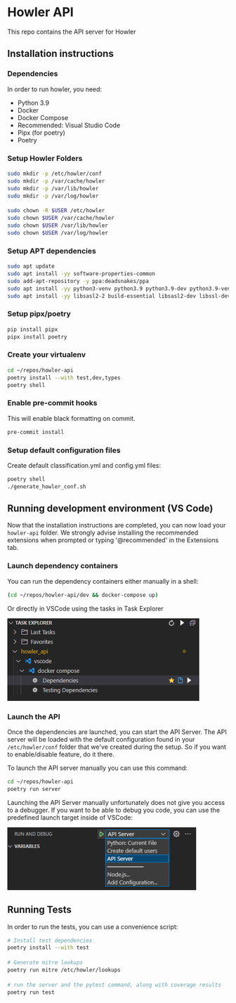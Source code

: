 # Howler API

This repo contains the API server for Howler

## Installation instructions

### Dependencies

In order to run howler, you need:

- Python 3.9
- Docker
- Docker Compose
- Recommended: Visual Studio Code
- Pipx (for poetry)
- Poetry

### Setup Howler Folders

```bash
sudo mkdir -p /etc/howler/conf
sudo mkdir -p /var/cache/howler
sudo mkdir -p /var/lib/howler
sudo mkdir -p /var/log/howler

sudo chown -R $USER /etc/howler
sudo chown $USER /var/cache/howler
sudo chown $USER /var/lib/howler
sudo chown $USER /var/log/howler
```

### Setup APT dependencies

```bash
sudo apt update
sudo apt install -yy software-properties-common
sudo add-apt-repository -y ppa:deadsnakes/ppa
sudo apt install -yy python3-venv python3.9 python3.9-dev python3.9-venv
sudo apt install -yy libsasl2-2 build-essential libsasl2-dev libssl-dev zip
```

### Setup pipx/poetry

```bash
pip install pipx
pipx install poetry
```

### Create your virtualenv

```bash
cd ~/repos/howler-api
poetry install --with test,dev,types
poetry shell
```

### Enable pre-commit hooks

This will enable black formatting on commit.

```bash
pre-commit install
```

### Setup default configuration files

Create default classification.yml and config.yml files:

```bash
poetry shell
./generate_howler_conf.sh
```

## Running development environment (VS Code)

Now that the installation instructions are completed, you can now load your `howler-api` folder. We strongly advise installing the recommended extensions when prompted or typing '@recommended' in the Extensions tab.

### Launch dependency containers

You can run the dependency containers either manually in a shell:

```bash
(cd ~/repos/howler-api/dev && docker-compose up)
```

Or directly in VSCode using the tasks in Task Explorer

![Task explorer](tasks.png)

### Launch the API

Once the dependencies are launched, you can start the API Server. The API server will be loaded with the default configuration found in your `/etc/howler/conf` folder that we've created during the setup. So if you want to enable/disable feature, do it there.

To launch the API server manually you can use this command:

```bash
cd ~/repos/howler-api
poetry run server
```

Launching the API Server manually unfortunately does not give you access to a debugger. If you want to be able to debug you code, you can use the predefined launch target inside of VSCode:

![Task explorer](run_debug.png)

## Running Tests

In order to run the tests, you can use a convenience script:

```bash
# Install test dependencies
poetry install --with test

# Generate mitre lookups
poetry run mitre /etc/howler/lookups

# run the server and the pytest command, along with coverage results
poetry run test
```
